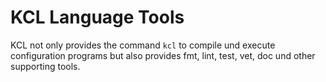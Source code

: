 # KCL Language Tools

KCL not only provides the command `kcl` to compile und execute configuration programs but also provides fmt, lint, test, vet, doc und other supporting tools.
